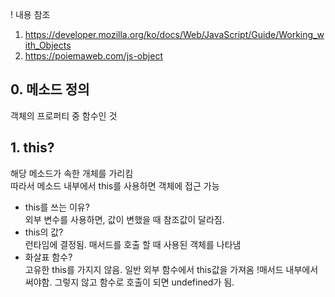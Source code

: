 ! 내용 참조 
  1. https://developer.mozilla.org/ko/docs/Web/JavaScript/Guide/Working_with_Objects
  2. https://poiemaweb.com/js-object


## 0. 메소드 정의
객체의 프로퍼티 중 함수인 것  

## 1. this?
해당 메소드가 속한 개체를 가리킴  
따라서 메소드 내부에서 this를 사용하면 객체에 접근 가능  
* this를 쓰는 이유?  
  외부 변수를 사용하면, 값이 변했을 때 참조값이 달라짐.  
* this의 값?  
  런타임에 결정됨. 매서드를 호출 할 때 사용된 객체를 나타냄  
* 화살표 함수?  
  고유한 this를 가지지 않음. 일반 외부 함수에서 this값을 가져옴
!매서드 내부에서 써야함. 그렇지 않고 함수로 호출이 되면 undefined가 됨.  

  
